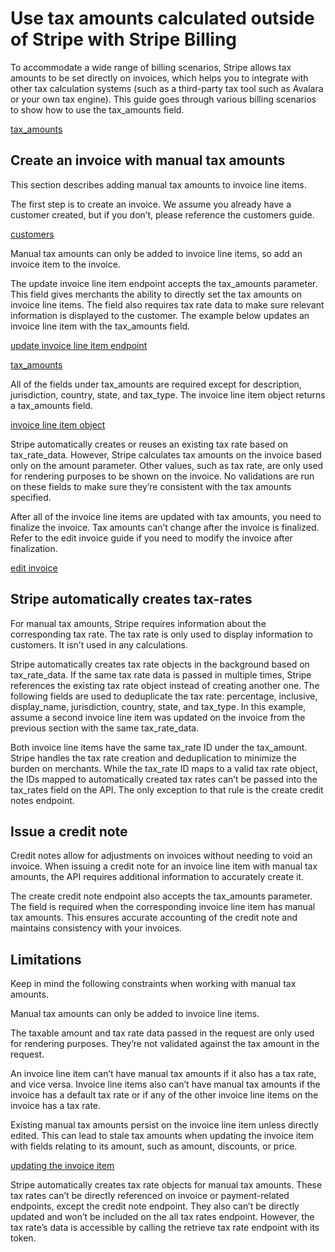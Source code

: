 # Use tax amounts calculated outside of Stripe with Stripe Billing

To accommodate a wide range of billing scenarios, Stripe allows tax amounts to be set directly on invoices, which helps you to integrate with other tax calculation systems (such as a third-party tax tool such as Avalara or your own tax engine). This guide goes through various billing scenarios to show how to use the tax_amounts field.

[tax_amounts](/api/invoices/update_line#update_lines-tax_amounts)

## Create an invoice with manual tax amounts

This section describes adding manual tax amounts to invoice line items.

The first step is to create an invoice. We assume you already have a customer created, but if you don’t, please reference the customers guide.

[customers](/invoicing/customer)

Manual tax amounts can only be added to invoice line items, so add an invoice item to the invoice.

The update invoice line item endpoint accepts the tax_amounts parameter. This field gives merchants the ability to directly set the tax amounts on invoice line items. The field also requires tax rate data to make sure relevant information is displayed to the customer. The example below updates an invoice line item with the tax_amounts field.

[update invoice line item endpoint](/api/invoices/update_line)

[tax_amounts](/api/invoices/update_line#update_lines-tax_amounts)

All of the fields under tax_amounts are required except for description, jurisdiction, country, state, and tax_type. The invoice line item object returns a tax_amounts field.

[invoice line item object](/api/invoices/line_item)

Stripe automatically creates or reuses an existing tax rate based on tax_rate_data. However, Stripe calculates tax amounts on the invoice based only on the amount parameter. Other values, such as tax rate, are only used for rendering purposes to be shown on the invoice. No validations are run on these fields to make sure they’re consistent with the tax amounts specified.

After all of the invoice line items are updated with tax amounts, you need to finalize the invoice. Tax amounts can’t change after the invoice is finalized. Refer to the edit invoice guide if you need to modify the invoice after finalization.

[edit invoice](/invoicing/invoice-edits)

## Stripe automatically creates tax-rates

For manual tax amounts, Stripe requires information about the corresponding tax rate. The tax rate is only used to display information to customers. It isn’t used in any calculations.

Stripe automatically creates tax rate objects in the background based on tax_rate_data. If the same tax rate data is passed in multiple times, Stripe references the existing tax rate object instead of creating another one. The following fields are used to deduplicate the tax rate: percentage, inclusive, display_name, jurisdiction, country, state, and tax_type. In this example, assume a second invoice line item was updated on the invoice from the previous section with the same tax_rate_data.

Both invoice line items have the same tax_rate ID under the tax_amount. Stripe handles the tax rate creation and deduplication to minimize the burden on merchants. While the tax_rate ID maps to a valid tax rate object, the IDs mapped to automatically created tax rates can’t be passed into the tax_rates field on the API. The only exception to that rule is the create credit notes endpoint.

## Issue a credit note

Credit notes allow for adjustments on invoices without needing to void an invoice. When issuing a credit note for an invoice line item with manual tax amounts, the API requires additional information to accurately create it.

The create credit note endpoint also accepts the tax_amounts parameter. The field is required when the corresponding invoice line item has manual tax amounts. This ensures accurate accounting of the credit note and maintains consistency with your invoices.

## Limitations

Keep in mind the following constraints when working with manual tax amounts.

Manual tax amounts can only be added to invoice line items.

The taxable amount and tax rate data passed in the request are only used for rendering purposes. They’re not validated against the tax amount in the request.

An invoice line item can’t have manual tax amounts if it also has a tax rate, and vice versa. Invoice line items also can’t have manual tax amounts if the invoice has a default tax rate or if any of the other invoice line items on the invoice has a tax rate.

Existing manual tax amounts persist on the invoice line item unless directly edited. This can lead to stale tax amounts when updating the invoice item with fields relating to its amount, such as amount, discounts, or price.

[updating the invoice item](/api/invoiceitems/update)

Stripe automatically creates tax rate objects for manual tax amounts. These tax rates can’t be directly referenced on invoice or payment-related endpoints, except the credit note endpoint. They also can’t be directly updated and won’t be included on the all tax rates endpoint. However, the tax rate’s data is accessible by calling the retrieve tax rate endpoint with its token.
